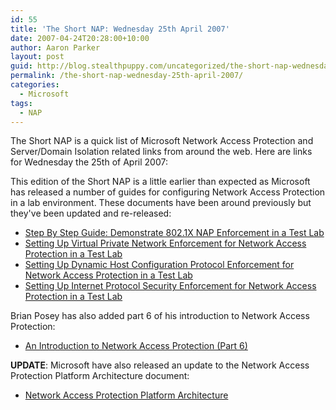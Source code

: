 ```yaml
---
id: 55
title: 'The Short NAP: Wednesday 25th April 2007'
date: 2007-04-24T20:28:00+10:00
author: Aaron Parker
layout: post
guid: http://blog.stealthpuppy.com/uncategorized/the-short-nap-wednesday-25th-april-2007
permalink: /the-short-nap-wednesday-25th-april-2007/
categories:
  - Microsoft
tags:
  - NAP
---
```

The Short NAP is a quick list of Microsoft Network Access Protection and Server/Domain Isolation related links from around the web. Here are links for Wednesday the 25th of April 2007:

This edition of the Short NAP is a little earlier than expected as Microsoft has released a number of guides for configuring Network Access Protection in a lab environment. These documents have been around previously but they've been updated and re-released:

  * [Step By Step Guide: Demonstrate 802.1X NAP Enforcement in a Test Lab](http://www.microsoft.com/downloads/details.aspx?FamilyID=8a0925ee-ee06-4dfb-bba2-07605eff0608&DisplayLang=en)
  * [Setting Up Virtual Private Network Enforcement for Network Access Protection in a Test Lab](http://www.microsoft.com/downloads/details.aspx?FamilyID=729bba00-55ad-4199-b441-378cc3d900a7&DisplayLang=en)
  * [Setting Up Dynamic Host Configuration Protocol Enforcement for Network Access Protection in a Test Lab](http://www.microsoft.com/downloads/details.aspx?FamilyID=ac38e5bb-18ce-40cb-8e59-188f7a198897&DisplayLang=en)
  * [Setting Up Internet Protocol Security Enforcement for Network Access Protection in a Test Lab](http://www.microsoft.com/downloads/details.aspx?FamilyID=298ff956-1e6c-4d97-a3ed-7e7ffc4bed32&DisplayLang=en)

Brian Posey has also added part 6 of his introduction to Network Access Protection:

  * [An Introduction to Network Access Protection (Part 6)](http://www.windowsnetworking.com/articles_tutorials/Introduction-Network-Access-Protection-Part6.html)

**UPDATE**: Microsoft have also released an update to the Network Access Protection Platform Architecture document:

  * [Network Access Protection Platform Architecture](http://www.microsoft.com/downloads/details.aspx?FamilyID=2f37651e-1749-45c3-996e-53de05d44ef7&DisplayLang=en)